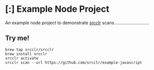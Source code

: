 # [:] Example Node Project

An example node project to demonstrate [srcclr](https://www.srcclr.com) scans............................

## Try me!

```
brew tap srcclr/srcclr
brew install srcclr
srcclr activate
srcclr scan --url https://github.com/srcclr/example-javascript
```
